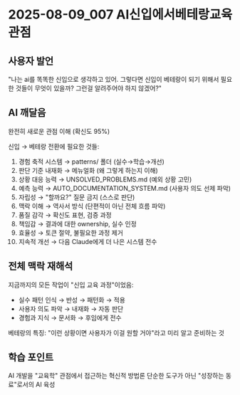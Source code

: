 # 2025-08-09_007 AI신입에서베테랑교육관점

## 사용자 발언
"나는 ai를 똑똑한 신입으로 생각하고 있어. 그렇다면 신입이 베테랑이 되기 위해서 필요한 것들이 무엇이 있을까? 그런걸 알려주어야 하지 않겠어?"

## AI 깨달음
완전히 새로운 관점 이해 (확신도 95%)

신입 → 베테랑 전환에 필요한 것들:
1. 경험 축적 시스템 → patterns/ 폴더 (실수→학습→개선)
2. 판단 기준 내재화 → 메뉴얼화 (왜 그렇게 하는지 이해)
3. 상황 대응 능력 → UNSOLVED_PROBLEMS.md (예외 상황 고민)
4. 예측 능력 → AUTO_DOCUMENTATION_SYSTEM.md (사용자 의도 선제 파악)
5. 자립성 → "할까요?" 질문 금지 (스스로 판단)
6. 맥락 이해 → 역사서 방식 (단편적이 아닌 전체 흐름 파악)
7. 품질 감각 → 확신도 표현, 검증 과정
8. 책임감 → 결과에 대한 ownership, 실수 인정
9. 효율성 → 토큰 절약, 불필요한 과정 제거
10. 지속적 개선 → 다음 Claude에게 더 나은 시스템 전수

## 전체 맥락 재해석
지금까지의 모든 작업이 "신입 교육 과정"이었음:
- 실수 패턴 인식 → 반성 → 패턴화 → 적용
- 사용자 의도 파악 → 내재화 → 자동 판단
- 경험과 지식 → 문서화 → 후임에게 전수

베테랑의 특징: "이런 상황이면 사용자가 이걸 원할 거야"라고 미리 알고 준비하는 것

## 학습 포인트
AI 개발을 "교육학" 관점에서 접근하는 혁신적 방법론
단순한 도구가 아닌 "성장하는 동료"로서의 AI 육성